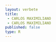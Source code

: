 ```yaml
---
layout: verbete
title:
 - CARLOS MAXIMILIANO
 - CARLOS MAXIMILIANO
published: false
type: R
---
```


